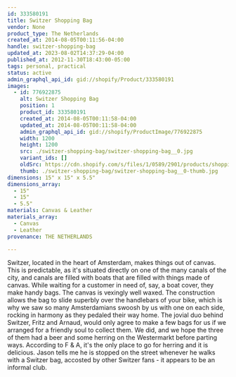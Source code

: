 ```yaml
---
id: 333580191
title: Switzer Shopping Bag
vendor: None
product_type: The Netherlands
created_at: 2014-08-05T00:11:56-04:00
handle: switzer-shopping-bag
updated_at: 2023-08-02T14:37:29-04:00
published_at: 2012-11-30T18:43:00-05:00
tags: personal, practical
status: active
admin_graphql_api_id: gid://shopify/Product/333580191
images:
  - id: 776922875
    alt: Switzer Shopping Bag
    position: 1
    product_id: 333580191
    created_at: 2014-08-05T00:11:58-04:00
    updated_at: 2014-08-05T00:11:58-04:00
    admin_graphql_api_id: gid://shopify/ProductImage/776922875
    width: 1200
    height: 1200
    src: ./switzer-shopping-bag/switzer-shopping-bag__0.jpg
    variant_ids: []
    oldSrc: https://cdn.shopify.com/s/files/1/0589/2901/products/shoppingbag2.jpeg?v=1407211918
    thumb: ./switzer-shopping-bag/switzer-shopping-bag__0-thumb.jpg
dimensions: 15" x 15" x 5.5"
dimensions_array:
  - 15"
  - 15"
  - 5.5"
materials: Canvas & Leather
materials_array:
  - Canvas
  - Leather
provenance: THE NETHERLANDS

---
```


Switzer, located in the heart of Amsterdam, makes things out of canvas. This is predictable, as it's situated directly on one of the many canals of the city, and canals are filled with boats that are filled with things made of canvas. While waiting for a customer in need of, say, a boat cover, they make handy bags. The canvas is vexingly well waxed. The construction allows the bag to slide superbly over the handlebars of your bike, which is why we saw so many Amsterdamians swoosh by us with one on each side, rocking in harmony as they pedaled their way home. The jovial duo behind Switzer, Fritz and Arnaud, would only agree to make a few bags for us if we arranged for a friendly soul to collect them. We did, and we hope the three of them had a beer and some herring on the Westermarkt before parting ways. According to F & A, it's the only place to go for herring and it is delicious. Jason tells me he is stopped on the street whenever he walks with a Switzer bag, accosted by other Switzer fans - it appears to be an informal club.
